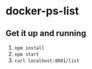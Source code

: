 # docker-ps-list

## Get it up and running

1. `npm install`
2. `npm start`
3. `curl localhost:8081/list`
